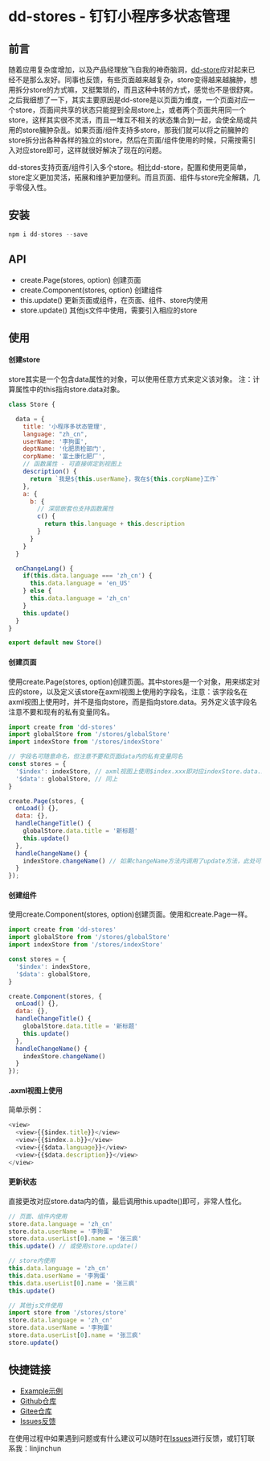 # dd-stores - 钉钉小程序多状态管理

## 前言
随着应用复杂度增加，以及产品经理放飞自我的神奇脑洞，[dd-store](https://github.com/linjc/dd-store)应对起来已经不是那么友好。同事也反馈，有些页面越来越复杂，store变得越来越臃肿，想用拆分store的方式嘛，又挺繁琐的，而且这种中转的方式，感觉也不是很舒爽。之后我细想了一下，其实主要原因是dd-store是以页面为维度，一个页面对应一个store，页面间共享的状态只能提到全局store上，或者两个页面共用同一个store，这样其实很不灵活，而且一堆互不相关的状态集合到一起，会使全局或共用的store臃肿杂乱。如果页面/组件支持多store，那我们就可以将之前臃肿的store拆分出各种各样的独立的store，然后在页面/组件使用的时候，只需按需引入对应store即可，这样就很好解决了现在的问题。

dd-stores支持页面/组件引入多个store。相比dd-store，配置和使用更简单，store定义更加灵活，拓展和维护更加便利。而且页面、组件与store完全解耦，几乎零侵入性。

## 安装
``` js
npm i dd-stores --save
```

## API

* create.Page(stores, option) 创建页面
* create.Component(stores, option) 创建组件
* this.update() 更新页面或组件，在页面、组件、store内使用
* store.update() 其他js文件中使用，需要引入相应的store

## 使用

#### 创建store

store其实是一个包含data属性的对象，可以使用任意方式来定义该对象。
注：计算属性中的this指向store.data对象。
``` js
class Store {

  data = {
    title: '小程序多状态管理',
    language: "zh_cn",
    userName: '李狗蛋',
    deptName: '化肥质检部门',
    corpName: '富土康化肥厂',
    // 函数属性 - 可直接绑定到视图上
    description() {
      return `我是${this.userName}，我在${this.corpName}工作`
    },
    a: {
      b: {
        // 深层嵌套也支持函数属性
        c() {
          return this.language + this.description
        }
      }
    }
  }

  onChangeLang() {
    if(this.data.language === 'zh_cn') {
      this.data.language = 'en_US'
    } else {
      this.data.language = 'zh_cn'
    }
    this.update()
  }
}

export default new Store()
``` 

#### 创建页面

使用create.Page(stores, option)创建页面。其中stores是一个对象，用来绑定对应的store，以及定义该store在axml视图上使用的字段名，注意：该字段名在axml视图上使用时，并不是指向store，而是指向store.data。另外定义该字段名注意不要和现有的私有变量同名。

``` js
import create from 'dd-stores'
import globalStore from '/stores/globalStore'
import indexStore from '/stores/indexStore'

// 字段名可随意命名，但注意不要和页面data内的私有变量同名
const stores = {
  '$index': indexStore, // axml视图上使用$index.xxx即对应indexStore.data.xxx的值。
  '$data': globalStore, // 同上
}

create.Page(stores, {
  onLoad() {},
  data: {},
  handleChangeTitle() {
    globalStore.data.title = '新标题'
    this.update()
  },
  handleChangeName() {
    indexStore.changeName() // 如果changeName方法内调用了update方法，此处可以省去调用this.update()
  }
});
```

#### 创建组件

使用create.Component(stores, option)创建页面。使用和create.Page一样。


``` js
import create from 'dd-stores'
import globalStore from '/stores/globalStore'
import indexStore from '/stores/indexStore'

const stores = {
  '$index': indexStore,
  '$data': globalStore,
}

create.Component(stores, {
  onLoad() {},
  data: {},
  handleChangeTitle() {
    globalStore.data.title = '新标题'
    this.update()
  },
  handleChangeName() {
    indexStore.changeName()
  }
});
```

#### .axml视图上使用
简单示例：
``` js
<view>
  <view>{{$index.title}}</view>
  <view>{{$index.a.b}}</view>
  <view>{{$data.language}}</view>
  <view>{{$data.description}}</view>
</view>
```

#### 更新状态

直接更改对应store.data内的值，最后调用this.upadte()即可，非常人性化。

``` js
// 页面、组件内使用
store.data.language = 'zh_cn'
store.data.userName = '李狗蛋'
store.data.userList[0].name = '张三疯'
this.update() // 或使用store.update()
```
``` js
// store内使用
this.data.language = 'zh_cn'
this.data.userName = '李狗蛋'
this.data.userList[0].name = '张三疯'
this.update()
```
``` js
// 其他js文件使用
import store from '/stores/store'
store.data.language = 'zh_cn'
store.data.userName = '李狗蛋'
store.data.userList[0].name = '张三疯'
store.update()
```


## 快捷链接

- [Example示例](https://github.com/linjc/dd-stores/tree/master/example)
- [Github仓库](https://github.com/linjc/dd-stores)
- [Gitee仓库](https://gitee.com/l2j2c3/dd-stores)
- [Issues反馈](https://github.com/linjc/dd-stores/issues)



在使用过程中如果遇到问题或有什么建议可以随时在[Issues](https://github.com/linjc/dd-stores/issues)进行反馈，或钉钉联系我：linjinchun
